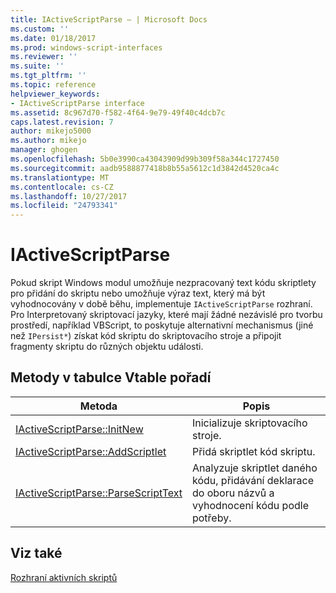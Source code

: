 ```yaml
---
title: IActiveScriptParse – | Microsoft Docs
ms.custom: ''
ms.date: 01/18/2017
ms.prod: windows-script-interfaces
ms.reviewer: ''
ms.suite: ''
ms.tgt_pltfrm: ''
ms.topic: reference
helpviewer_keywords:
- IActiveScriptParse interface
ms.assetid: 8c967d70-f582-4f64-9e79-49f40c4dcb7c
caps.latest.revision: 7
author: mikejo5000
ms.author: mikejo
manager: ghogen
ms.openlocfilehash: 5b0e3990ca43043909d99b309f58a344c1727450
ms.sourcegitcommit: aadb9588877418b8b55a5612c1d3842d4520ca4c
ms.translationtype: MT
ms.contentlocale: cs-CZ
ms.lasthandoff: 10/27/2017
ms.locfileid: "24793341"
---
```

# <a name="iactivescriptparse"></a>IActiveScriptParse
Pokud skript Windows modul umožňuje nezpracovaný text kódu skriptlety pro přidání do skriptu nebo umožňuje výraz text, který má být vyhodnocovány v době běhu, implementuje `IActiveScriptParse` rozhraní. Pro Interpretovaný skriptovací jazyky, které mají žádné nezávislé pro tvorbu prostředí, například VBScript, to poskytuje alternativní mechanismus (jiné než `IPersist*`) získat kód skriptu do skriptovacího stroje a připojit fragmenty skriptu do různých objektu události.  
  
## <a name="methods-in-vtable-order"></a>Metody v tabulce Vtable pořadí  
  
|Metoda|Popis|  
|------------|-----------------|  
|[IActiveScriptParse::InitNew](../../winscript/reference/iactivescriptparse-initnew.md)|Inicializuje skriptovacího stroje.|  
|[IActiveScriptParse::AddScriptlet](../../winscript/reference/iactivescriptparse-addscriptlet.md)|Přidá skriptlet kód skriptu.|  
|[IActiveScriptParse::ParseScriptText](../../winscript/reference/iactivescriptparse-parsescripttext.md)|Analyzuje skriptlet daného kódu, přidávání deklarace do oboru názvů a vyhodnocení kódu podle potřeby.|  
  
## <a name="see-also"></a>Viz také  
 [Rozhraní aktivních skriptů](../../winscript/reference/active-script-interfaces.md)